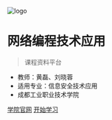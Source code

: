 <!-- _coverpage.md -->

![logo](https://uinx1983.github.io/img/icon.svg)

# 网络编程技术应用 

> 课程资料平台

- 教师：黄磊、刘晓蓉
- 适用专业：信息安全技术应用
- 成都工业职业技术学院

[学院官网](https://www.cdivtc.edu.cn)
[开始学习](#概述)

